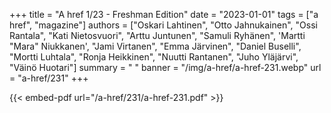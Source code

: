 +++
title = "A href 1/23 - Freshman Edition"
date = "2023-01-01"
tags = ["a href", "magazine"]
authors = ["Oskari Lahtinen", "Otto Jahnukainen", "Ossi Rantala", "Kati Nietosvuori", "Arttu Juntunen", "Samuli Ryhänen", 'Martti "Mara" Niukkanen', "Jami Virtanen", "Emma Järvinen", "Daniel Buselli", "Mortti Luhtala", "Ronja Heikkinen", "Nuutti Rantanen", "Juho Yläjärvi", "Väinö Huotari"]
summary = " "
banner = "/img/a-href/a-href-231.webp"
url = "a-href/231"
+++

{{< embed-pdf url="/a-href/231/a-href-231.pdf" >}}
